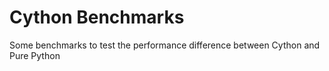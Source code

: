 # Cython Benchmarks

Some benchmarks to test the performance difference between Cython and Pure Python
